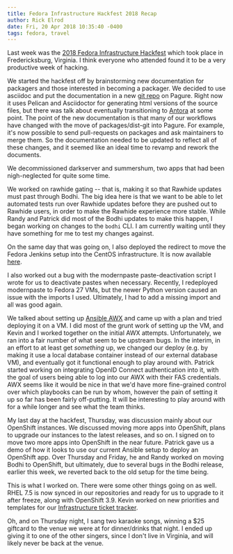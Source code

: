 ```yaml
---
title: Fedora Infrastructure Hackfest 2018 Recap
author: Rick Elrod
date: Fri, 20 Apr 2018 10:35:40 -0400
tags: fedora, travel
---
```


Last week was the
[2018 Fedora Infrastructure Hackfest](https://fedoraproject.org/wiki/Infrastructure_Hackathon_2018)
which took place in Fredericksburg, Virginia. I think everyone who attended
found it to be a very productive week of hacking.

We started the hackfest off by brainstorming new documentation for packagers and
those interested in becoming a packager. We decided to use asciidoc and put the
documentation in a new
[git repo](https://pagure.io/fedora-docs/package-maintainer-docs) on
Pagure. Right now it uses Pelican and Asciidoctor for generating html versions
of the source files, but there was talk about eventually transitioning to
[Antora](https://antora.org/) at some point. The point of the new documentation
is that many of our workflows have changed with the move of packages/dist-git
into Pagure. For example, it's now possible to send pull-requests on packages
and ask maintainers to merge them. So the documentation needed to be updated to
reflect all of these changes, and it seemed like an ideal time to revamp and
rework the documents.

We decommissioned darkserver and summershum, two apps that had been
nigh-neglected for quite some time.

We worked on rawhide gating -- that is, making it so that Rawhide updates must
past through Bodhi. The big idea here is that we want to be able to let
automated tests run over Rawhide updates before they are pushed out to Rawhide
users, in order to make the Rawhide experience more stable. While Randy and
Patrick did most of the Bodhi updates to make this happen, I began working on
changes to the `bodhi` CLI. I am currently waiting until they have something for
me to test my changes against.

On the same day that was going on, I also deployed the redirect to move the
Fedora Jenkins setup into the CentOS infrastructure. It is now available
[here](https://jenkins-fedora-infra.apps.ci.centos.org/).

I also worked out a bug with the modernpaste paste-deactivation script I wrote
for us to deactivate pastes when necessary. Recently, I redeployed modernpaste
to Fedora 27 VMs, but the newer Python version caused an issue with the imports
I used. Ultimately, I had to add a missing import and all was good again.

We talked about setting up [Ansible AWX](https://github.com/ansible/awx/) and
came up with a plan and tried deploying it on a VM. I did most of the grunt work
of setting up the VM, and Kevin and I worked together on the initial AWX
attempts. Unfortunately, we ran into a fair number of what seem to be upstream
bugs. In the interim, in an effort to at least get _something_ up, we changed
our deploy (e.g. by making it use a local database container instead of our
external database VM), and eventually got it functional enough to play around
with. Patrick started working on integrating OpenID Connect authentication into
it, with the goal of users being able to log into our AWX with their FAS
credentials. AWX seems like it would be nice in that we'd have more fine-grained
control over which playbooks can be run by whom, however the pain of setting it
up so far has been fairly off-putting. It will be interesting to play around
with for a while longer and see what the team thinks.

My last day at the hackfest, Thursday, was discussion mainly about our OpenShift
instances. We discussed moving more apps into OpenShift, plans to upgrade our
instances to the latest releases, and so on. I signed on to move two more apps
into OpenShift in the near future. Patrick gave us a demo of how it looks to use
our current Ansible setup to deploy an OpenShift app. Over Thursday and Friday,
he and Randy worked on moving Bodhi to OpenShift, but ultimately, due to several
bugs in the Bodhi release, earlier this week, we reverted back to the old setup
for the time being.

This is what I worked on. There were some other things going on as well. RHEL
7.5 is now synced in our repositories and ready for us to upgrade to it after
freeze, along with OpenShift 3.9. Kevin worked on new priorities and templates
for our
[Infrastructure ticket tracker](https://pagure.io/fedora-infrastructure/issues/).

Oh, and on Thursday night, I sang two karaoke songs, winning a $25 giftcard to
the venue we were at for dinner/drinks that night. I ended up giving it to one
of the other singers, since I don't live in Virginia, and will likely never be
back at the venue.
